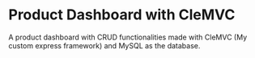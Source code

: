 # Product Dashboard with CleMVC


A product dashboard with CRUD functionalities made with CleMVC (My custom express framework) and MySQL as the database. 
